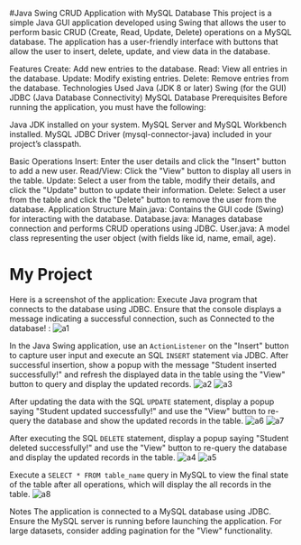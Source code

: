 #Java Swing CRUD Application with MySQL Database
This project is a simple Java GUI application developed using Swing that allows the user to perform basic CRUD (Create, Read, Update, Delete) operations on a MySQL database. The application has a user-friendly interface with buttons that allow the user to insert, delete, update, and view data in the database.

Features
Create: Add new entries to the database.
Read: View all entries in the database.
Update: Modify existing entries.
Delete: Remove entries from the database.
Technologies Used
Java (JDK 8 or later)
Swing (for the GUI)
JDBC (Java Database Connectivity)
MySQL Database
Prerequisites
Before running the application, you must have the following:

Java JDK installed on your system.
MySQL Server and MySQL Workbench installed.
MySQL JDBC Driver (mysql-connector-java) included in your project’s classpath.

Basic Operations
Insert: Enter the user details and click the "Insert" button to add a new user.
Read/View: Click the "View" button to display all users in the table.
Update: Select a user from the table, modify their details, and click the "Update" button to update their information.
Delete: Select a user from the table and click the "Delete" button to remove the user from the database.
Application Structure
Main.java: Contains the GUI code (Swing) for interacting with the database.
Database.java: Manages database connection and performs CRUD operations using JDBC.
User.java: A model class representing the user object (with fields like id, name, email, age).


# My Project
Here is a screenshot of the application:
Execute Java program that connects to the database using JDBC. Ensure that the console displays a message indicating a successful connection, such as Connected to the database! :
![a1](https://github.com/user-attachments/assets/f6634925-6dde-4eb5-8e2f-1853576a7944)

In the Java Swing application, use an `ActionListener` on the "Insert" button to capture user input and execute an SQL `INSERT` statement via JDBC. After successful insertion, show a popup with the message "Student inserted successfully!" and refresh the displayed data in the table using the "View" button to query and display the updated records.
![a2](https://github.com/user-attachments/assets/bd5e927f-a403-4980-bfc5-0658ef7eedf2)
![a3](https://github.com/user-attachments/assets/cacf1acd-6b5d-47c9-9814-e3fffdceedbf)

After updating the data with the SQL `UPDATE` statement, display a popup saying "Student updated successfully!" and use the "View" button to re-query the database and show the updated records in the table.
![a6](https://github.com/user-attachments/assets/aeb52e37-4dda-481c-8857-1ff659941ff7)
![a7](https://github.com/user-attachments/assets/33e08c6d-ce0b-4b86-a50e-9d357bbe2413)

After executing the SQL `DELETE` statement, display a popup saying "Student deleted successfully!" and use the "View" button to re-query the database and display the updated records in the table.
![a4](https://github.com/user-attachments/assets/a5a53d1c-e44c-4abe-9ba8-1d506ad2318a)
![a5](https://github.com/user-attachments/assets/73eb9163-1434-465c-97f5-9d08c8e08d74)

Execute a `SELECT * FROM table_name` query in MySQL to view the final state of the table after all operations, which will display the all records in the table.
![a8](https://github.com/user-attachments/assets/c27aa5e5-2c5e-4123-9e4f-093a527d5325)


Notes
The application is connected to a MySQL database using JDBC.
Ensure the MySQL server is running before launching the application.
For large datasets, consider adding pagination for the "View" functionality.
